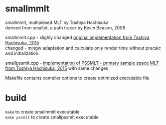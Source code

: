 # smallmmlt
smallmmlt, multiplexed MLT by Toshiya Hachisuka  
derived from smallpt, a path tracer by Kevin Beason, 2008

smallmmlt.cpp - slighly changed [original implementation from Toshiya Hachisuka, 2015](https://cs.uwaterloo.ca/~thachisu/smallmmlt.cpp)  
changed - mingw adaptation and calculate only render time without precalc and initialization.  

smallpssmlt.cpp - [implementation of PSSMLT - primary sample space MLT from Toshiya Hachisuka, 2015](https://cs.uwaterloo.ca/~thachisu/smallmmlt.cpp) with same changes  

Makefile contains compiler options to create optimized executable file  
# build
``make`` to create smallmmlt executable  
``make pssmlt`` to create smallpssmlt executable
